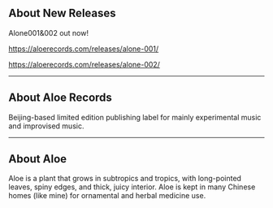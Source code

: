 ## About New Releases

Alone001&002 out now!

https://aloerecords.com/releases/alone-001/

https://aloerecords.com/releases/alone-002/

- - -

## About Aloe Records

Beijing-based limited edition publishing label for mainly experimental music and improvised music.

- - -

## About Aloe

Aloe is a plant that grows in subtropics and tropics, with long-pointed leaves, spiny edges, and thick, juicy interior. Aloe is kept in many Chinese homes (like mine) for ornamental and herbal medicine use.